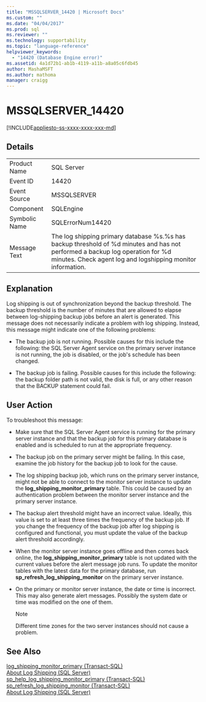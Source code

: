 ```yaml
---
title: "MSSQLSERVER_14420 | Microsoft Docs"
ms.custom: ""
ms.date: "04/04/2017"
ms.prod: sql
ms.reviewer: ""
ms.technology: supportability
ms.topic: "language-reference"
helpviewer_keywords: 
  - "14420 (Database Engine error)"
ms.assetid: 4a1d72b1-ab1b-4119-a11b-a8a05c6fdb45
author: MashaMSFT
ms.author: mathoma
manager: craigg
---
```

# MSSQLSERVER_14420
[!INCLUDE[appliesto-ss-xxxx-xxxx-xxx-md](../../includes/appliesto-ss-xxxx-xxxx-xxx-md.md)]
  
## Details  
  
|||  
|-|-|  
|Product Name|SQL Server|  
|Event ID|14420|  
|Event Source|MSSQLSERVER|  
|Component|SQLEngine|  
|Symbolic Name|SQLErrorNum14420|  
|Message Text|The log shipping primary database %s.%s has backup threshold of %d minutes and has not performed a backup log operation for %d minutes. Check agent log and logshipping monitor information.|  
  
## Explanation  
Log shipping is out of synchronization beyond the backup threshold. The backup threshold is the number of minutes that are allowed to elapse between log-shipping backup jobs before an alert is generated. This message does not necessarily indicate a problem with log shipping. Instead, this message might indicate one of the following problems:  
  
-   The backup job is not running. Possible causes for this include the following: the SQL Server Agent service on the primary server instance is not running, the job is disabled, or the job's schedule has been changed.  
  
-   The backup job is failing. Possible causes for this include the following: the backup folder path is not valid, the disk is full, or any other reason that the BACKUP statement could fail.  
  
## User Action  
To troubleshoot this message:  
  
-   Make sure that the SQL Server Agent service is running for the primary server instance and that the backup job for this primary database is enabled and is scheduled to run at the appropriate frequency.  
  
-   The backup job on the primary server might be failing. In this case, examine the job history for the backup job to look for the cause.  
  
-   The log shipping backup job, which runs on the primary server instance, might not be able to connect to the monitor server instance to update the **log_shipping_monitor_primary** table. This could be caused by an authentication problem between the monitor server instance and the primary server instance.  
  
-   The backup alert threshold might have an incorrect value. Ideally, this value is set to at least three times the frequency of the backup job. If you change the frequency of the backup job after log shipping is configured and functional, you must update the value of the backup alert threshold accordingly.  
  
-   When the monitor server instance goes offline and then comes back online, the **log_shipping_monitor_primary** table is not updated with the current values before the alert message job runs. To update the monitor tables with the latest data for the primary database, run **sp_refresh_log_shipping_monitor** on the primary server instance.  
  
-   On the primary or monitor server instance, the date or time is incorrect. This may also generate alert messages. Possibly the system date or time was modified on the one of them.  
  
    > [!NOTE]  
    > Different time zones for the two server instances should not cause a problem.  
  
## See Also  
[log_shipping_monitor_primary &#40;Transact-SQL&#41;](~/relational-databases/system-tables/log-shipping-monitor-primary-transact-sql.md)  
[About Log Shipping &#40;SQL Server&#41;](~/database-engine/log-shipping/about-log-shipping-sql-server.md)  
[sp_help_log_shipping_monitor_primary &#40;Transact-SQL&#41;](~/relational-databases/system-stored-procedures/sp-help-log-shipping-monitor-primary-transact-sql.md)  
[sp_refresh_log_shipping_monitor &#40;Transact-SQL&#41;](~/relational-databases/system-stored-procedures/sp-help-log-shipping-monitor-transact-sql.md)  
[About Log Shipping &#40;SQL Server&#41;](~/database-engine/log-shipping/about-log-shipping-sql-server.md)  
  
